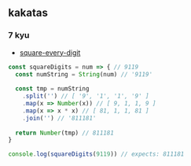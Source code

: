 ## kakatas

### 7 kyu
- [square-every-digit](https://www.codewars.com/kata/square-every-digit/train/javascript)

```javascript
const squareDigits = num => { // 9119
  const numString = String(num) // '9119'
  
  const tmp = numString
    .split('') // [ '9', '1', '1', '9' ]
    .map(x => Number(x)) // [ 9, 1, 1, 9 ]
    .map(x => x * x) // [ 81, 1, 1, 81 ]
    .join('') // '811181'
   
  return Number(tmp) // 811181
}

console.log(squareDigits(9119)) // expects: 811181
```